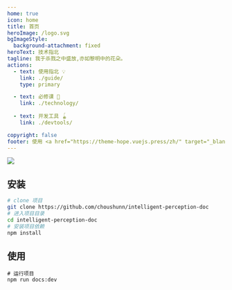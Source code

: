 ```yaml
---
home: true
icon: home
title: 首页
heroImage: /logo.svg
bgImageStyle:
  background-attachment: fixed
heroText: 技术指北
tagline: 我于杀戮之中盛放,亦如黎明中的花朵。
actions:
  - text: 使用指北 💡
    link: ./guide/
    type: primary

  - text: 必修课 🧭
    link: ./technology/
	
  - text: 开发工具 🪀
    link: ./devtools/

copyright: false
footer: 使用 <a href="https://theme-hope.vuejs.press/zh/" target="_blank">VuePress Theme Hope</a> 主题 | MIT 协议, 版权所有 © 2023-Spring
---
```

<img src="/images/hero.jpg" />
<!-- <div class="image-preview">
	<img src="/images/hero.jpg" /> -->
<!-- 	<img src="/images/hero.png" />
	<img src="/images/hero.png" /> -->
<!-- </div> -->

## 安装
```bash
# clone 项目
git clone https://github.com/choushunn/intelligent-perception-doc
# 进入项目目录
cd intelligent-perception-doc
# 安装项目依赖
npm install
```

## 使用

```
# 运行项目
npm run docs:dev
```



<style>
  .image-preview {
    display: flex;
    justify-content: space-evenly;
    align-items: center;
    flex-wrap: wrap;
  }

  .image-preview > img {
     box-sizing: border-box;
     width: 33.3% !important;
     padding: 9px;
     border-radius: 16px;
  }

  @media (max-width: 719px){
    .image-preview > img {
      width: 50% !important;
    }
  }

  @media (max-width: 419px){
    .image-preview > img {
      width: 100% !important;
    }
  }
</style>